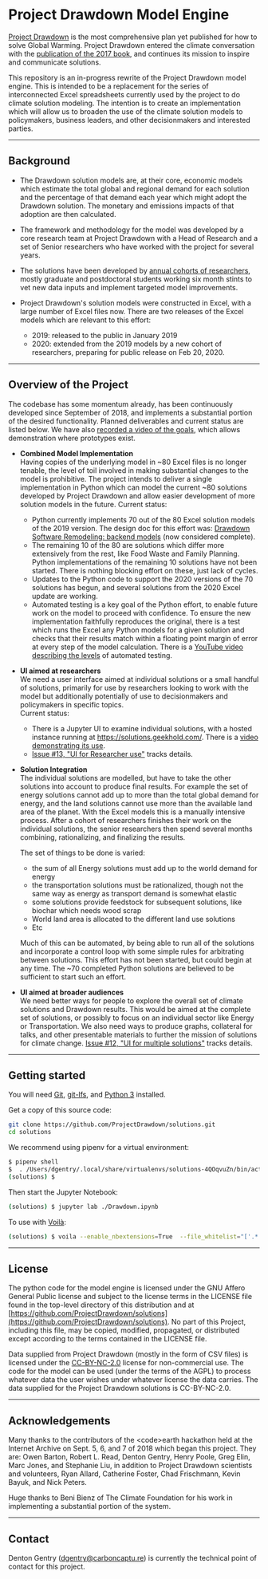 # Project Drawdown Model Engine
[Project Drawdown](https://www.drawdown.org/) is the most comprehensive plan yet published for how to solve Global Warming. Project Drawdown entered the climate conversation with the [publication of the 2017 book](https://www.amazon.com/Drawdown-Comprehensive-Proposed-Reverse-Warming-ebook/dp/B01KGZVNT0/), and continues its mission to inspire and communicate solutions.

This repository is an in-progress rewrite of the Project Drawdown model engine. This is intended to be a replacement for the series of interconnected Excel spreadsheets currently used by the project to do climate solution modeling. The intention is to create an implementation which will allow us to broaden the use of the climate solution models to policymakers, business leaders, and other decisionmakers and interested parties.

---

## Background

+ The Drawdown solution models are, at their core, economic models which estimate the total global and regional demand for each solution and the percentage of that demand each year which might adopt the Drawdown solution. The monetary and emissions impacts of that adoption are then calculated.

+ The framework and methodology for the model was developed by a core research team at Project Drawdown with a Head of Research and a set of Senior researchers who have worked with the project for several years.

+ The solutions have been developed by [annual cohorts of researchers](https://www.drawdown.org/research-fellows), mostly graduate and postdoctoral students working six month stints to vet new data inputs and implement targeted model improvements.

+ Project Drawdown's solution models were constructed in Excel, with a large number of Excel files now. There are two releases of the Excel models which are relevant to this effort:
    + 2019: released to the public in January 2019
    + 2020: extended from the 2019 models by a new cohort of researchers, preparing for public release on Feb 20, 2020.

---

## Overview of the Project
The codebase has some momentum already, has been continuously developed since September of 2018, and implements a substantial portion of the desired functionality. Planned deliverables and current status are listed below. We have also [recorded a video of the goals](https://youtu.be/ZwJFEDVZAfs), which allows demonstration where prototypes exist.

+ **Combined Model Implementation**  
Having copies of the underlying model in ~80 Excel files is no longer tenable, the level of toil involved in making substantial changes to the model is prohibitive. The project intends to deliver a single implementation in Python which can model the current ~80 solutions developed by Project Drawdown and allow easier development of more solution models in the future.
Current status:  
    + Python currently implements 70 out of the 80 Excel solution models of the 2019 version. The design doc for this effort was: [Drawdown Software Remodeling: backend models](https://docs.google.com/document/d/1X9X-61CG26m0XTUmqKeGJwU-HinPELD9HwBO064b5dA/edit) (now considered complete).
    + The remaining 10 of the 80 are solutions which differ more extensively from the rest, like Food Waste and Family Planning. Python implementations of the remaining 10 solutions have not been started. There is nothing blocking effort on these, just lack of cycles.
    + Updates to the Python code to support the 2020 versions of the 70 solutions has begun, and several solutions from the 2020 Excel update are working.
    + Automated testing is a key goal of the Python effort, to enable future work on the model to proceed with confidence. To ensure the new implementation faithfully reproduces the original, there is a test which runs the Excel any Python models for a given solution and checks that their results match within a floating point margin of error at every step of the model calculation. There is a [YouTube video describing the levels](https://www.youtube.com/watch?v=K6P56qUkCrw) of automated testing.

+ **UI aimed at researchers**  
We need a user interface aimed at individual solutions or a small handful of solutions, primarily for use by researchers looking to work with the model but additionally potentially of use to decisionmakers and policymakers in specific topics.  
Current status:  
    + There is a Jupyter UI to examine individual solutions, with a hosted instance running at https://solutions.geekhold.com/. There is a [video demonstrating its use](https://www.youtube.com/watch?v=MMrQwObdEZ4).
    + [Issue #13, "UI for Researcher use"](https://github.com/ProjectDrawdown/solutions/issues/13) tracks details.

+ **Solution Integration**  
 The individual solutions are modelled, but have to take the other solutions into account to produce final results. For example the set of energy solutions cannot add up to more than the total global demand for energy, and the land solutions cannot use more than the available land area of the planet. With the Excel models this is a manually intensive process. After a cohort of researchers finishes their work on the individual solutions, the senior researchers then spend several months combining, rationalizing, and finalizing the results.  
   
   The set of things to be done is varied:  
   
    + the sum of all Energy solutions must add up to the world demand for energy
    + the transportation solutions must be rationalized, though not the same way as energy as transport demand is somewhat elastic
    + some solutions provide feedstock for subsequent solutions, like biochar which needs wood scrap
    + World land area is allocated to the different land use solutions
    + Etc
   
   Much of this can be automated, by being able to run all of the solutions and incorporate a control loop with some simple rules for arbitrating between solutions. This effort has not been started, but could begin at any time. The ~70 completed Python solutions are believed to be sufficient to start such an effort.  

+ **UI aimed at broader audiences**  
We need better ways for people to explore the overall set of climate solutions and Drawdown results. This would be aimed at the complete set of solutions, or possibly to focus on an individual sector like Energy or Transportation. We also need ways to produce graphs, collateral for talks, and other presentable materials to further the mission of solutions for climate change. [Issue #12, "UI for multiple solutions"](https://github.com/ProjectDrawdown/solutions/issues/12) tracks details.

---

## Getting started

You will need [Git](https://git-scm.com/book/en/v2/Getting-Started-Installing-Git), [git-lfs](https://git-lfs.github.com/), and [Python 3](https://docs.python.org/3/using/index.html) installed.

Get a copy of this source code:

```sh
git clone https://github.com/ProjectDrawdown/solutions.git
cd solutions
```

We recommend using pipenv for a virtual environment:

```sh
$ pipenv shell
$  . /Users/dgentry/.local/share/virtualenvs/solutions-4QOqvuZn/bin/activate
(solutions) $
```

Then start the Jupyter Notebook:
```sh
(solutions) $ jupyter lab ./Drawdown.ipynb
```

To use with [Voilà](https://blog.jupyter.org/and-voil%C3%A0-f6a2c08a4a93):
```sh
(solutions) $ voila --enable_nbextensions=True  --file_whitelist="['.*']" ./VoilaDrawdown.ipynb
```

---

## License
The python code for the model engine is licensed under the GNU Affero General Public license and subject to the license terms in the LICENSE file found in the top-level directory of this distribution and at [https://github.com/ProjectDrawdown/solutions](https://github.com/ProjectDrawdown/solutions). No part of this Project, including this file, may be copied, modified, propagated, or distributed except according to the terms contained in the LICENSE file.

Data supplied from Project Drawdown (mostly in the form of CSV files) is licensed under the [CC-BY-NC-2.0](https://creativecommons.org/licenses/by-nc/2.0/) license for non-commercial use. The code for the model can be used (under the terms of the AGPL) to process whatever data the user wishes under whatever license the data carries. The data supplied for the Project Drawdown solutions is CC-BY-NC-2.0.

---

## Acknowledgements

Many thanks to the contributors of the &lt;code&gt;earth hackathon held at the Internet Archive on Sept. 5, 6, and 7 of 2018 which began this project. They are: Owen Barton, Robert L. Read, Denton Gentry, Henry Poole, Greg Elin, Marc Jones, and Stephanie Liu, in addition to Project Drawdown scientists and volunteers, Ryan Allard, Catherine Foster, Chad Frischmann, Kevin Bayuk, and Nick Peters.

Huge thanks to Beni Bienz of The Climate Foundation for his work in implementing a substantial portion of the system.

---

## Contact

Denton Gentry (dgentry@carboncaptu.re) is currently the technical point of contact for this project.
